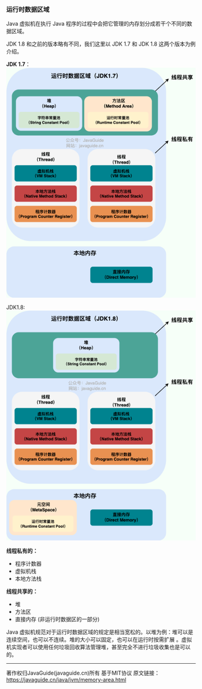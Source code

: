 ### 运行时数据区域

Java 虚拟机在执行 Java 程序的过程中会把它管理的内存划分成若干个不同的数据区域。

JDK 1.8 和之前的版本略有不同，我们这里以 JDK 1.7 和 JDK 1.8 这两个版本为例介绍。

**JDK 1.7**：
![java-runtime-data-areas-jdk1.7](../../images/java-runtime-data-areas-jdk1.7.png)

JDK1.8:
![java-runtime-data-areas-jdk1.8](../../images/java-runtime-data-areas-jdk1.8.png)


**线程私有的：**

- 程序计数器
- 虚拟机栈
- 本地方法栈

**线程共享的：**

- 堆
- 方法区
- 直接内存 (非运行时数据区的一部分)

Java 虚拟机规范对于运行时数据区域的规定是相当宽松的。以堆为例：堆可以是连续空间，也可以不连续。堆的大小可以固定，也可以在运行时按需扩展 。虚拟机实现者可以使用任何垃圾回收算法管理堆，甚至完全不进行垃圾收集也是可以的。

---

著作权归JavaGuide(javaguide.cn)所有 基于MIT协议 原文链接：https://javaguide.cn/java/jvm/memory-area.html